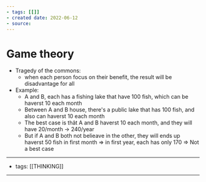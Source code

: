 ```yaml
---
- tags: [[]]
- created date: 2022-06-12
- source: 
---
```


# Game theory

- Tragedy of the commons:
	- when each person focus on their benefit, the result will be disadvantage for all
- Example:
	- A and B, each has a fishing lake that have 100 fish, which can be haverst 10 each month
	- Between A and B house, there's a public lake that has 100 fish, and also can haverst 10 each month
	- The best case is thât A and B haverst 10 each month, and they will have 20/month -> 240/year
	- But if A and B both not belieave in the other, they will ends up haverst 50 fish in first month => in first year, each has only 170 => Not a best case

---
- tags: [[THINKING]]
---